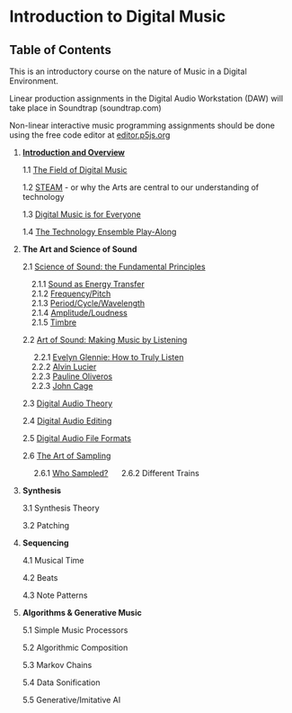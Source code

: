 <link href="markdown.css" rel="stylesheet"></link> 

# Introduction to Digital Music
## Table of Contents

This is an introductory course on the nature of Music in a Digital Environment. 

Linear production assignments in the Digital Audio Workstation (DAW) will take place in Soundtrap (soundtrap.com)

Non-linear interactive music programming assignments should be done using the free code editor at <a href="https://editor.p5js.org" target="_blank">editor.p5js.org</a>

1. [**Introduction and Overview**](lessons/part_1/intro.html)

    1.1 [The Field of Digital Music](lessons/part_1/field.html)
    
    1.2 [STEAM](lessons/part_1/steam.html) - or why the Arts are central to our understanding of technology
    
    1.3 [Digital Music is for Everyone](lessons/part_1/everyone.html)
   
    1.4 [The Technology Ensemble Play-Along](lessons/part_1/playalong.html)

2. **The Art and Science of Sound**

    2.1 [Science of Sound: the Fundamental Principles](lessons/part_2/science.html)
    
    &nbsp;&nbsp;&nbsp;&nbsp;2.1.1 [Sound as Energy Transfer](lessons/part_2/energy.html)<br>
    &nbsp;&nbsp;&nbsp;&nbsp;2.1.2 [Frequency/Pitch](lessons/part_2/frequency.html)<br>
    &nbsp;&nbsp;&nbsp;&nbsp;2.1.3 [Period/Cycle/Wavelength](lessons/part_2/period.html)<br>
    &nbsp;&nbsp;&nbsp;&nbsp;2.1.4 [Amplitude/Loudness](lessons/part_2/amplitude.html)<br>
    &nbsp;&nbsp;&nbsp;&nbsp;2.1.5 [Timbre](lessons/part_2/timbre.html)<br>

    2.2 [Art of Sound: Making Music by Listening](lessons/part_2/art.html)

    &nbsp;&nbsp;&nbsp;&nbsp; 2.2.1 [Evelyn Glennie: How to Truly Listen](lessons/part_2/glennie.html)<br>
    &nbsp;&nbsp;&nbsp;&nbsp;2.2.2 [Alvin Lucier](lessons/part_2/lucier.html)<br>
    &nbsp;&nbsp;&nbsp;&nbsp;2.2.3 [Pauline Oliveros](lessons/part_2/oliveros.html)<br>
    &nbsp;&nbsp;&nbsp;&nbsp;2.2.3 [John Cage](lessons/part_2/cage.html)

    2.3 [Digital Audio Theory](lessons/part_2/audio.html)

    2.4 [Digital Audio Editing](lessons/part_2/editing.html)

    2.5 [Digital Audio File Formats](lessons/part_2/formats.html)

    2.6 [The Art of Sampling](lessons/part_2/sampling.html)

    &nbsp;&nbsp;&nbsp;&nbsp; 2.6.1 [Who Sampled?](lessons/part_2/whosampled.html)
    &nbsp;&nbsp;&nbsp;&nbsp; 2.6.2 Different Trains

3. **Synthesis**

    3.1 Synthesis Theory

    3.2 Patching

4. **Sequencing**

    4.1 Musical Time

    4.2 Beats

    4.3 Note Patterns

5. **Algorithms & Generative Music**

    5.1 Simple Music Processors

    5.2 Algorithmic Composition

    5.3 Markov Chains

    5.4 Data Sonification

    5.5 Generative/Imitative AI
